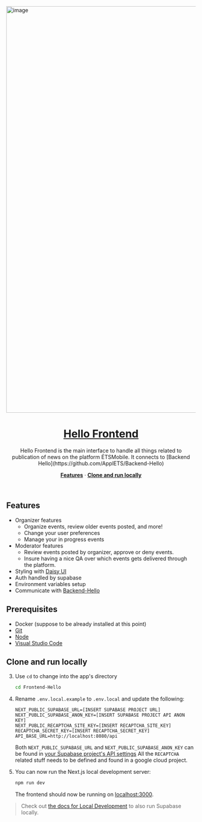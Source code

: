 <a href="https://demo-nextjs-with-supabase.vercel.app/">
  <img width="1081" alt="image" src="https://github.com/projets-fin-bac-24/frontend-ps/assets/25663435/ce8c7702-4e5c-4b49-861b-678ba03cf820">
  <h1 align="center">Hello Frontend</h1>
</a>

<p align="center">
 Hello Frontend is the main interface to handle all things related to publication of news on the platform ÉTSMobile. It connects to [Backend Hello](https://github.com/ApplETS/Backend-Hello)
</p>

<p align="center">
  <a href="#features"><strong>Features</strong></a> ·
  <a href="#clone-and-run-locally"><strong>Clone and run locally</strong></a>
</p>
<br/>

## Features

- Organizer features
  - Organize events, review older events posted, and more!  
  - Change your user preferences
  - Manage your in progress events
- Moderator features
  - Review events posted by organizer, approve or deny events.
  - Insure having a nice QA over which events gets delivered through the platform.
- Styling with [Daisy UI](https://daisyui.com/)
- Auth handled by supabase
- Environment variables setup
- Communicate with [Backend-Hello](https://github.com/ApplETS/Backend-Hello)

## Prerequisites
- Docker (suppose to be already installed at this point)
- [Git](https://git-scm.com/downloads)
- [Node](https://nodejs.org/en/download/package-manager)
- [Visual Studio Code](https://code.visualstudio.com/)

## Clone and run locally

3. Use `cd` to change into the app's directory

   ```bash
   cd Frontend-Hello
   ```

4. Rename `.env.local.example` to `.env.local` and update the following:

   ```env
   NEXT_PUBLIC_SUPABASE_URL=[INSERT SUPABASE PROJECT URL]
   NEXT_PUBLIC_SUPABASE_ANON_KEY=[INSERT SUPABASE PROJECT API ANON KEY]
   NEXT_PUBLIC_RECAPTCHA_SITE_KEY=[INSERT RECAPTCHA_SITE_KEY]
   RECAPTCHA_SECRET_KEY=[INSERT RECAPTCHA_SECRET_KEY]
   API_BASE_URL=http://localhost:8080/api
   ```

   Both `NEXT_PUBLIC_SUPABASE_URL` and `NEXT_PUBLIC_SUPABASE_ANON_KEY` can be found in [your Supabase project's API settings](https://app.supabase.com/project/_/settings/api)
   All the `RECAPTCHA` related stuff needs to be defined and found in a google cloud project.

6. You can now run the Next.js local development server:

   ```bash
   npm run dev
   ```

   The frontend should now be running on [localhost:3000](http://localhost:3000/).

> Check out [the docs for Local Development](https://supabase.com/docs/guides/getting-started/local-development) to also run Supabase locally.
